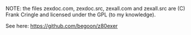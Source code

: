 NOTE: the files zexdoc.com, zexdoc.src, zexall.com and zexall.src 
are (C) Frank Cringle and licensed under the GPL (to my knowledge).

See here: https://github.com/begoon/z80exer

